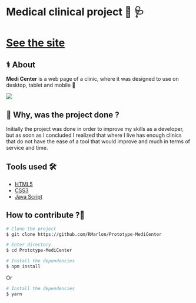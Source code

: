 <h1 aling="center">
  Medical clinical project 💉 🩺
</h1>

<h1> <a href=""> See the site</a></h1>

## ⚕️ About

**Medi Center** is a web page of a clinic, where it was designed to use on desktop, tablet and mobile 🏥

<img src="assests/imgaes/preview.jpg">

## 💊 Why, was the project done ? 

Initially the project was done in order to improve my skills as a developer, but as soon as I concluded I realized that where I live has enough clinics that do not have the ease of a tool that would improve and much in terms of service and time.

## Tools used 🛠️

- [HTML5](https://developer.mozilla.org/pt-BR/docs/Web/HTML/Element)
- [CSS3](https://developer.mozilla.org/pt-BR/docs/Web/CSS)
- [Java Script](https://developer.mozilla.org/pt-BR/docs/Web/JavaScript)

## How to contribute ?💭

```bash
# Clone the project
$ git clone https://github.com/RMarlon/Prototype-MediCenter
````

```bash
# Enter directory
$ cd Prototype-MediCenter
````

```bash
# Install the dependencies
$ npm install
````
<p aling="center"> Or </p>

```bash
# Install the dependencies
$ yarn
````
